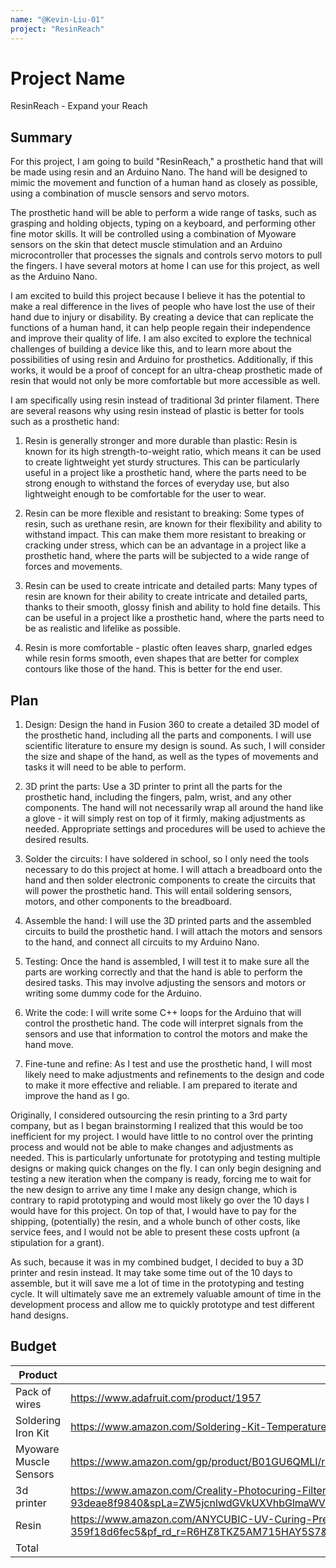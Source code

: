 ```yaml
---
name: "@Kevin-Liu-01"
project: "ResinReach"
---
```


# Project Name
ResinReach - Expand your Reach

## Summary

For this project, I am going to build "ResinReach," a prosthetic hand that will be made using resin and an Arduino Nano. 
The hand will be designed to mimic the movement and function of a human hand as closely as possible, using a combination of muscle sensors and servo motors.

The prosthetic hand will be able to perform a wide range of tasks, such as grasping and holding objects, typing on a keyboard, 
and performing other fine motor skills. It will be controlled using a combination of Myoware sensors on the skin that detect muscle stimulation and 
an Arduino microcontroller that processes the signals and controls servo motors to pull the fingers. I have several motors at home I can use for this project, 
as well as the Arduino Nano.

I am excited to build this project because I believe it has the potential to make a real difference in the lives of people who have lost the use of 
their hand due to injury or disability. By creating a device that can replicate the functions of a human hand, it can help people regain their 
independence and improve their quality of life. I am also excited to explore the technical challenges of building a device like this, and to learn 
more about the possibilities of using resin and Arduino for prosthetics. Additionally, if this works, it would be a proof of concept for an ultra-cheap 
prosthetic made of resin that would not only be more comfortable but more accessible as well.

I am specifically using resin instead of traditional 3d printer filament. There are several reasons why using resin instead of plastic is better for tools such as a prosthetic hand:

1. Resin is generally stronger and more durable than plastic: Resin is known for its high strength-to-weight ratio, which means it can be used to create lightweight yet sturdy structures. This can be particularly useful in a project like a prosthetic hand, where the parts need to be strong enough to withstand the forces of everyday use, but also lightweight enough to be comfortable for the user to wear.

2. Resin can be more flexible and resistant to breaking: Some types of resin, such as urethane resin, are known for their flexibility and ability to withstand impact. This can make them more resistant to breaking or cracking under stress, which can be an advantage in a project like a prosthetic hand, where the parts will be subjected to a wide range of forces and movements.

3. Resin can be used to create intricate and detailed parts: Many types of resin are known for their ability to create intricate and detailed parts, thanks to their smooth, glossy finish and ability to hold fine details. This can be useful in a project like a prosthetic hand, where the parts need to be as realistic and lifelike as possible.

4. Resin is more comfortable - plastic often leaves sharp, gnarled edges while resin forms smooth, even shapes that are better for complex contours like those of the hand. This is better for the end user.

## Plan

1. Design: Design the hand in Fusion 360 to create a detailed 3D model of the prosthetic hand, including all the parts and components. I will use
scientific literature to ensure my design is sound. As such, I will consider the size and shape of the hand, as well as the types of movements and tasks it will need to be able to perform.

2. 3D print the parts: Use a 3D printer to print all the parts for the prosthetic hand, including the fingers, palm, wrist, and any other components. The hand will
not necessarily wrap all around the hand like a glove - it will simply rest on top of it firmly, making adjustments as needed. Appropriate settings and procedures will be used to achieve the desired results.

3. Solder the circuits: I have soldered in school, so I only need the tools necessary to do this project at home. I will attach a breadboard onto the hand and then solder electronic 
components to create the circuits that will power the prosthetic hand. This will entail soldering sensors, motors, and other components to the breadboard.

4. Assemble the hand: I will use the 3D printed parts and the assembled circuits to build the prosthetic hand. I will attach the motors and sensors to the hand, 
and connect all circuits to my Arduino Nano.

5. Testing: Once the hand is assembled, I will test it to make sure all the parts are working correctly and that the hand is able to perform the desired tasks. 
This may involve adjusting the sensors and motors or writing some dummy code for the Arduino.

6. Write the code: I will write some C++ loops for the Arduino that will control the prosthetic hand. The code will interpret signals from the sensors and use 
that information to control the motors and make the hand move.

7. Fine-tune and refine: As I test and use the prosthetic hand, I will most likely need to make adjustments and refinements to the design and code to make it more 
effective and reliable. I am prepared to iterate and improve the hand as I go.

Originally, I considered outsourcing the resin printing to a 3rd party company, but as I began brainstorming I realized that this would be too inefficient for my project.
I would have little to no control over the printing process and would not be able to make changes and adjustments as needed. This is particularly unfortunate for 
prototyping and testing multiple designs or making quick changes on the fly. I can only begin designing and testing a new iteration when the company is ready,
forcing me to wait for the new design to arrive any time I make any design change, which is contrary to rapid prototyping and would most likely go over the 10 days
I would have for this project. On top of that, I would have to pay for the shipping, (potentially) the resin, and a whole bunch of other costs, like service fees, 
and I would not be able to present these costs upfront (a stipulation for a grant).

As such, because it was in my  combined budget, I decided to buy a 3D printer and resin instead. It may take some time out of the 10 days to assemble, 
but it will save me a lot of time in the prototyping and testing cycle. It will ultimately save me an extremely valuable amount of time in the development process 
and allow me to quickly prototype and test different hand designs. 

## Budget

| Product         | Supplier/Link                         | Cost   |
| --------------- | ------------------------------------- | ------ |
| Pack of wires   | https://www.adafruit.com/product/1957 | $1.95  |
|Soldering Iron Kit|https://www.amazon.com/Soldering-Kit-Temperature-Desoldering-Electronics/dp/B07GTGGLXN/ref=sr_1_6?crid=28QD0NK9LQJCB&keywords=soldering+iron&qid=1672283598&s=industrial&sprefix=soldering+iron%2Cindustrial%2C92&sr=1-6| $18.99|
|Myoware Muscle Sensors	|https://www.amazon.com/gp/product/B01GU6QMLI/ref=ox_sc_act_title_1?smid=A1ZW8W51C7XKQ5&psc=1|$24.99|
|3d printer|https://www.amazon.com/Creality-Photocuring-Filtering-Off-line-Printing/dp/B082XDH8NB/ref=sr_1_1_sspa?crid=PY7GGJQ6IWZ5&keywords=3d%2Bprinter&qid=1672283154&sprefix=3d%2Bprinte%2Caps%2C98&sr=8-1-spons&ufe=app_do%3Aamzn1.fos.18ed3cb5-28d5-4975-8bc7-93deae8f9840&spLa=ZW5jcnlwdGVkUXVhbGlmaWVyPUExVFpDQVROQkozSTlWJmVuY3J5cHRlZElkPUEwNDI1MDU4Mk4zTFZIT0pNSkVSMCZlbmNyeXB0ZWRBZElkPUEwMzczNzU0MzNQOEJPOUxNWU0ySiZ3aWRnZXROYW1lPXNwX2F0ZiZhY3Rpb249Y2xpY2tSZWRpcmVjdCZkb05vdExvZ0NsaWNrPXRydWU&th=1|$179.00|
|Resin|https://www.amazon.com/ANYCUBIC-UV-Curing-Precision-Excellent-Fluidity/dp/B07G3663HD/ref=pd_day0fbt_sccl_1/144-1393969-1265224?pd_rd_w=lTkoV&content-id=amzn1.sym.c2062204-a945-491b-941c-359f18d6fec5&pf_rd_p=c2062204-a945-491b-941c-359f18d6fec5&pf_rd_r=R6HZ8TKZ5AM715HAY5S7&pd_rd_wg=T76GC&pd_rd_r=a3793903-8bd6-48f8-ae06-d1269ff3a1f8&pd_rd_i=B07G3663HD&th=1|$24.99|
| Total           |                                       | $249.92 |

